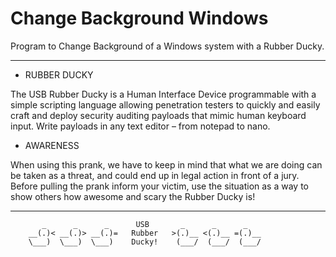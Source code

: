 # Change Background Windows
Program to Change Background of a Windows system with a Rubber Ducky.
--- --- --- --- --

* RUBBER DUCKY

The USB Rubber Ducky is a Human Interface Device programmable with a simple scripting language allowing penetration testers to quickly and easily craft and deploy security auditing payloads that mimic human keyboard input. Write payloads in any text editor – from notepad to nano.


* AWARENESS

When using this prank, we have to keep in mind that what we are doing can be taken as a threat, and could end up in legal action in front of a jury. Before pulling the prank inform your victim, use the situation as a way to show others how awesome and scary the Rubber Ducky is!

---- ---- ----- ----- 

           _      _      _      USB       _      _      _
        __(.)< __(.)> __(.)=   Rubber   >(.)__ <(.)__ =(.)__
        \___)  \___)  \___)    Ducky!    (___/  (___/  (___/ 
